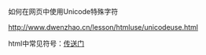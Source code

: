 如何在网页中使用Unicode特殊字符

http://www.dwenzhao.cn/lesson/htmluse/unicodeuse.html



html中常见符号：[传送门](http://well-being-ng.net/wiki1231/index.php?title=HTML%E4%B8%AD%E7%9A%84%E6%95%B8%E5%AD%B8%E7%AC%A6%E8%99%9F/%E5%B8%B8%E7%94%A8)